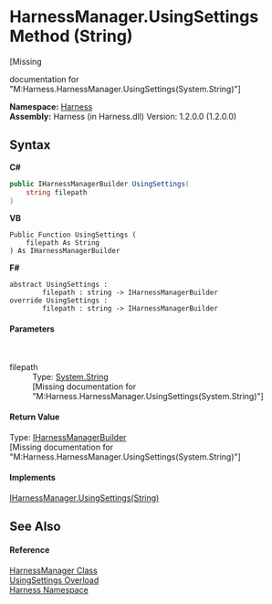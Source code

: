 # HarnessManager.UsingSettings Method (String)
 

\[Missing <summary> documentation for "M:Harness.HarnessManager.UsingSettings(System.String)"\]

**Namespace:**&nbsp;<a href="c306edfe-5c5e-b933-d794-fef44c8f4ffc">Harness</a><br />**Assembly:**&nbsp;Harness (in Harness.dll) Version: 1.2.0.0 (1.2.0.0)

## Syntax

**C#**<br />
``` C#
public IHarnessManagerBuilder UsingSettings(
	string filepath
)
```

**VB**<br />
``` VB
Public Function UsingSettings ( 
	filepath As String
) As IHarnessManagerBuilder
```

**F#**<br />
``` F#
abstract UsingSettings : 
        filepath : string -> IHarnessManagerBuilder 
override UsingSettings : 
        filepath : string -> IHarnessManagerBuilder 
```


#### Parameters
&nbsp;<dl><dt>filepath</dt><dd>Type: <a href="http://msdn2.microsoft.com/en-us/library/s1wwdcbf" target="_blank">System.String</a><br />\[Missing <param name="filepath"/> documentation for "M:Harness.HarnessManager.UsingSettings(System.String)"\]</dd></dl>

#### Return Value
Type: <a href="e69b32b0-f5a0-3f75-1d61-fd7a5c04c5a7">IHarnessManagerBuilder</a><br />\[Missing <returns> documentation for "M:Harness.HarnessManager.UsingSettings(System.String)"\]

#### Implements
<a href="a1e9857d-f67e-8e72-7d0a-97610a5ac05b">IHarnessManager.UsingSettings(String)</a><br />

## See Also


#### Reference
<a href="a3e77946-5ee3-52a9-4064-afb16e38708c">HarnessManager Class</a><br /><a href="09651ceb-240e-d3f8-3c11-c4f73caa2f9f">UsingSettings Overload</a><br /><a href="c306edfe-5c5e-b933-d794-fef44c8f4ffc">Harness Namespace</a><br />